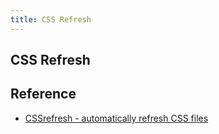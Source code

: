 ```yaml
---
title: CSS Refresh
---
```


## CSS Refresh


## Reference
* [CSSrefresh - automatically refresh CSS files](http://cssrefresh.frebsite.nl/)
